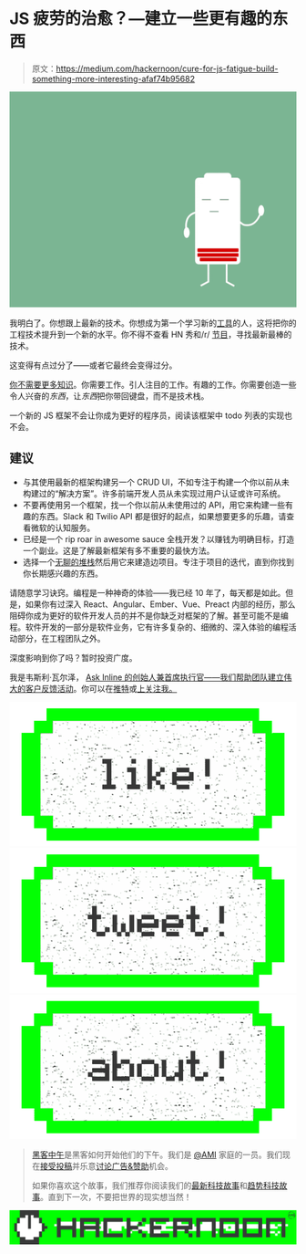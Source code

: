 # JS 疲劳的治愈？—建立一些更有趣的东西

> 原文：<https://medium.com/hackernoon/cure-for-js-fatigue-build-something-more-interesting-afaf74b95682>

![](img/e81c07ea717d225235cf7663a6e9b769.png)

我明白了。你想跟上最新的技术。你想成为第一个学习新的[工具](https://hackernoon.com/tagged/tool)的人，这将把你的工程技术提升到一个新的水平。你不得不查看 HN 秀和/r/ [节目](https://hackernoon.com/tagged/programming)，寻找最新最棒的技术。

这变得有点过分了——或者它最终会变得过分。

[你不需要更多知识](/building-kwoosh/you-dont-need-more-knowledge-83c5247e8f60#.ynf3t664n)。你需要工作。引人注目的工作。有趣的工作。你需要创造一些令人兴奋的*东西*，让*东西*把你带回键盘，而不是技术栈。

一个新的 JS 框架不会让你成为更好的程序员，阅读该框架中 todo 列表的实现也不会。

## 建议

*   与其使用最新的框架构建另一个 CRUD UI，不如专注于构建一个你以前从未构建过的“解决方案”。许多前端开发人员从未实现过用户认证或许可系统。
*   不要再使用另一个框架，找一个你以前从未使用过的 API，用它来构建一些有趣的东西。Slack 和 Twilio API 都是很好的起点，如果想要更多的乐趣，请查看微软的认知服务。
*   已经是一个 rip roar in awesome sauce 全栈开发？以赚钱为明确目标，打造一个副业。这是了解最新框架有多不重要的最快方法。
*   选择一个[无聊的堆栈](https://hackernoon.com/the-boring-stack-the-best-way-to-build-interesting-things-9f54420f683e#.ezzesalr0)然后用它来建造边项目。专注于项目的迭代，直到你找到你长期感兴趣的东西。

请随意学习诀窍。编程是一种神奇的体验——我已经 10 年了，每天都是如此。但是，如果你有过深入 React、Angular、Ember、Vue、Preact 内部的经历，那么阻碍你成为更好的软件开发人员的并不是你缺乏对框架的了解。甚至可能不是编程。软件开发的一部分是软件业务，它有许多复杂的、细微的、深入体验的编程活动部分，在工程团队之外。

深度影响到你了吗？暂时投资广度。

我是韦斯利·瓦尔泽， [Ask Inline 的创始人兼首席执行官——我们帮助团队建立伟大的客户反馈活动](https://askinline.com)。你可以在[推特](http://twitter.com/wewals)或[上关注我。](/@wwalser)

[![](img/50ef4044ecd4e250b5d50f368b775d38.png)](http://bit.ly/HackernoonFB)[![](img/979d9a46439d5aebbdcdca574e21dc81.png)](https://goo.gl/k7XYbx)[![](img/2930ba6bd2c12218fdbbf7e02c8746ff.png)](https://goo.gl/4ofytp)

> [黑客中午](http://bit.ly/Hackernoon)是黑客如何开始他们的下午。我们是 [@AMI](http://bit.ly/atAMIatAMI) 家庭的一员。我们现在[接受投稿](http://bit.ly/hackernoonsubmission)并乐意[讨论广告&赞助](mailto:partners@amipublications.com)机会。
> 
> 如果你喜欢这个故事，我们推荐你阅读我们的[最新科技故事](http://bit.ly/hackernoonlatestt)和[趋势科技故事](https://hackernoon.com/trending)。直到下一次，不要把世界的现实想当然！

![](img/be0ca55ba73a573dce11effb2ee80d56.png)